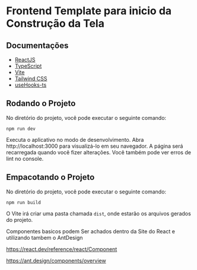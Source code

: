 # Frontend Template para inicio da Construção da Tela

## Documentações

- [ReactJS](https://react.dev/)
- [TypeScript](https://www.typescriptlang.org/)
- [Vite](https://vite.dev/)
- [Tailwind CSS](https://tailwindcss.com/)
- [useHooks-ts](https://usehooks-ts.com/)

## Rodando o Projeto

No diretório do projeto, você pode executar o seguinte comando:

```
npm run dev
```

Executa o aplicativo no modo de desenvolvimento. Abra http://localhost:3000 para visualizá-lo em seu navegador.
A página será recarregada quando você fizer alterações. Você também pode ver erros de lint no console.

## Empacotando o Projeto

No diretório do projeto, você pode executar o seguinte comando:

```
npm run build
```

O Vite irá criar uma pasta chamada `dist`, onde estarão os arquivos gerados do projeto.

Componentes basicos podem Ser achados dentro da Site do React e utilizando tambem o AntDesign

https://react.dev/reference/react/Component

https://ant.design/components/overview


